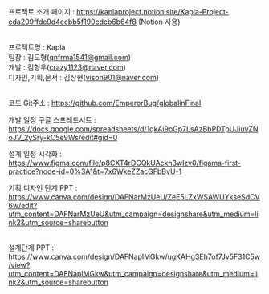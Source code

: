 프로젝트 소개 페이지 : https://kaplaproject.notion.site/Kapla-Project-cda209ffde9d4ecbb5f190cdcb6b64f8 (Notion 사용)<br><br>

프로젝트명 : Kapla <br>
팀장 : 김도형(qnfrma1541@gmail.com)<br>
개발 : 김형우(crazy1123@naver.com)<br>
디자인,기획,문서 : 김상현(vison901@naver.com)<br><br>

코드 Git주소 : https://github.com/EmperorBug/globalinFinal<br>

개발 일정 구글 스프레드시트 : https://docs.google.com/spreadsheets/d/1qkAi9oGp7LsAzBbPDTpUJiuvZNoJV_2ySry-kC5e9Ws/edit#gid=0<br>

설계 일정 시각화 : https://www.figma.com/file/p8CXT4rDCQkUAckn3wlzv0/figama-first-practice?node-id=0%3A1&t=7x6WkeZZacGFbBvU-1

기획,디자인 단계 PPT : https://www.canva.com/design/DAFNarMzUeU/ZeE5LZxWSAWUYkseSdCV6w/edit?utm_content=DAFNarMzUeU&utm_campaign=designshare&utm_medium=link2&utm_source=sharebutton<br><br>

설계단계 PPT : https://www.canva.com/design/DAFNaplMGkw/ugKAHg3Eh7of7Jv5F31C5w/view?utm_content=DAFNaplMGkw&utm_campaign=designshare&utm_medium=link2&utm_source=sharebutton
